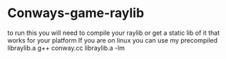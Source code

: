# Conways-game-raylib
to run this you will need to compile your raylib or get a static lib of it that works for your platform
If you are on linux you can use my precompiled libraylib.a 
g++ conway.cc libraylib.a -lm
